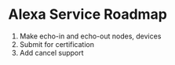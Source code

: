 # Alexa Service Roadmap

1. Make echo-in and echo-out nodes, devices
1. Submit for certification
1. Add cancel support

